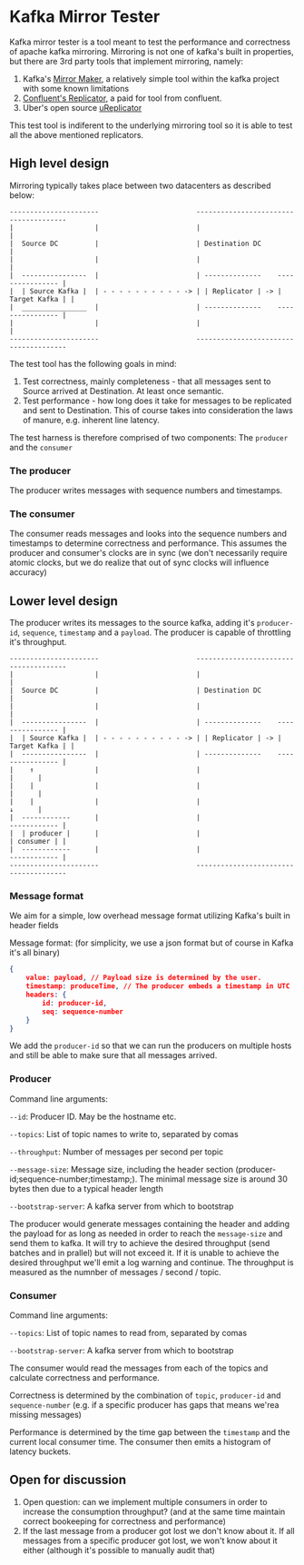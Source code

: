 # Kafka Mirror Tester

Kafka mirror tester is a tool meant to test the performance and correctness of apache kafka mirroring.
Mirroring is not one of kafka's built in properties, but there are 3rd party tools that implement mirroring, namely:

1. Kafka's [Mirror Maker](https://kafka.apache.org/documentation.html#basic_ops_mirror_maker), a relatively simple tool within the kafka project with some known limitations
2. [Confluent's Replicator](https://docs.confluent.io/current/multi-dc-replicator/index.html), a paid for tool from confluent.
3. Uber's open source [uReplicator](https://github.com/uber/uReplicator)

This test tool is indiferent to the underlying mirroring tool so it is able to test all the above mentioned replicators.

## High level design

Mirroring typically takes place between two datacenters as described below:

```
----------------------                        --------------------------------------
|                    |                        |                                    |
|  Source DC         |                        | Destination DC                     |
|                    |                        |                                    |
|  ----------------  |                        | --------------    ---------------- |
|  | Source Kafka |  | - - - - - - - - - - -> | | Replicator | -> | Target Kafka | |
|  ________________  |                        | --------------    ---------------- |
|                    |                        |                                    |
----------------------                        --------------------------------------
```

The test tool has the following goals in mind:

1. Test correctness, mainly completeness - that all messages sent to Source arrived at Destination. At least once semantic.
2. Test performance - how long does it take for messages to be replicated and sent to Destination. This of course takes into consideration the laws of manure, e.g. inherent line latency.

The test harness is therefore comprised  of two components: The `producer` and the `consumer`

### The producer
The producer writes messages with sequence numbers and timestamps.

### The consumer
The consumer reads messages and looks into the sequence numbers and timestamps to determine correctness and performance.
This assumes the producer and consumer's clocks are in sync (we don't necessarily require atomic clocks, but we do realize that out of sync clocks will influence accuracy)

## Lower level design

The producer writes its messages to the source kafka, adding it's `producer-id`, `sequence`, `timestamp` and a `payload`.
The producer is capable of throttling it's throughput.

```
----------------------                        --------------------------------------
|                    |                        |                                    |
|  Source DC         |                        | Destination DC                     |
|                    |                        |                                    |
|  ----------------  |                        | --------------    ---------------- |
|  | Source Kafka |  | - - - - - - - - - - -> | | Replicator | -> | Target Kafka | |
|  ----------------  |                        | --------------    ---------------- |
|    ↑               |                        |                             |      |
|    |               |                        |                             |      |
|    |               |                        |                             ↓      |
|  ------------      |                        |                       ------------ |
|  | producer |      |                        |                       | consumer | |
|  ------------      |                        |                       ------------ |
----------------------                        --------------------------------------
```

### Message format
We aim for a simple, low overhead message format utilizing Kafka's built in header fields

Message format: (for simplicity, we use a json format but of course in Kafka it's all binary)
```json
{
    value: payload, // Payload size is determined by the user.
    timestamp: produceTime, // The producer embeds a timestamp in UTC
    headers: {
        id: producer-id,
        seq: sequence-number
    }
}
```
We add the `producer-id` so that we can run the producers on multiple hosts and still be able to make sure that all messages arrived.

### Producer

Command line arguments:

`--id`: Producer ID. May be the hostname etc.

`--topics`: List of topic names to write to, separated by comas

`--throughput`: Number of messages per second per topic

`--message-size`: Message size, including the header section (producer-id;sequence-number;timestamp;). The minimal message size is around 30 bytes then due to a typical header length

`--bootstrap-server`: A kafka server from which to bootstrap


The producer would generate messages containing the header and adding the payload for as long as needed in order to reach the `message-size` and send them to kafka.
It will try to achieve the desired throughput (send batches and in prallel) but will not exceed it. If it is unable to achieve the desired throughput we'll emit a log warning and continue.
The throughput is measured as the numnber of messages / second / topic.

### Consumer

Command line arguments:

`--topics`: List of topic names to read from, separated by comas

`--bootstrap-server`: A kafka server from which to bootstrap


The consumer would read the messages from each of the topics and calculate correctness and performance.

Correctness is determined by the combination of `topic`, `producer-id` and `sequence-number` (e.g. if a specific producer has gaps that means we'rea missing messages)

Performance is determined by the time gap between the `timestamp` and the current local consumer time. The consumer then emits a histogram of latency buckets.


## Open for discussion
1. Open question: can we implement multiple consumers in order to increase the consumption throughput? (and at the same time maintain correct bookeeping for correctness and performance)
1. If the last message from a producer got lost we don't know about it. If all messages from a specific producer got lost, we won't know about it either (although it's possible to manually audit that)